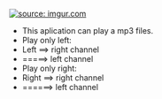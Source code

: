 
<a href="https://imgur.com/IB0CtQO"><img src="https://i.imgur.com/IB0CtQO.jpg" title="source: imgur.com" /></a>
- This aplication can play a mp3 files.
- Play only left:
- Left ==> right channel
- =====> left channel
- Play only right:
- Right ==> right channel
- ======> left channel

